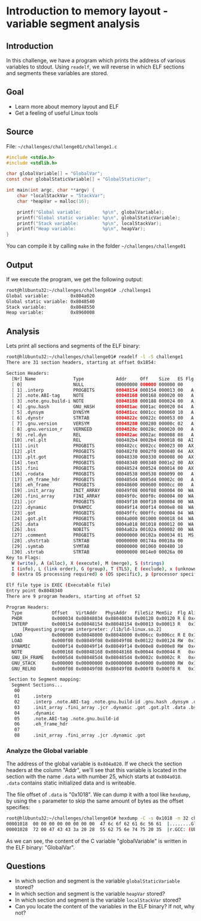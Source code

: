 # Introduction to memory layout - variable segment analysis

## Introduction

In this challenge, we have a program which prints the address of various variables
to stdout. Using `readelf`, we will reverse in which ELF sections and segments
these variables are stored.

## Goal

- Learn more about memory layout and ELF
- Get a feeling of useful Linux tools

## Source

File: `~/challenges/challenge01/challenge1.c`
```c
#include <stdio.h>
#include <stdlib.h>

char globalVariable[] = "GlobalVar";
const char globalStaticVariable[] = "GlobalStaticVar";

int main(int argc, char **argv) {
	char *localStackVar = "StackVar";
	char *heapVar = malloc(16);

	printf("Global variable:        %p\n", globalVariable);
	printf("Global static variable: %p\n", globalStaticVariable);
	printf("Stack variable:         %p\n", localStackVar);
	printf("Heap variable:          %p\n", heapVar);
}
```

You can compile it by calling `make` in the folder `~/challenges/challenge01`

## Output

If we execute the program, we get the following output:

```sh
root@hlUbuntu32:~/challenges/challenge01# ./challenge1
Global variable:        0x804a020
Global static variable: 0x8048540
Stack variable:         0x8048550
Heap variable:          0x8960008
```


## Analysis

Lets print all sections and segments of the ELF binary:
```sh
root@hlUbuntu32:~/challenges/challenge01# readelf -l -S challenge1
There are 31 section headers, starting at offset 0x1854:

Section Headers:
  [Nr] Name              Type            Addr     Off    Size   ES Flg Lk Inf Al
  [ 0]                   NULL            00000000 000000 000000 00      0   0  0
  [ 1] .interp           PROGBITS        08048154 000154 000013 00   A  0   0  1
  [ 2] .note.ABI-tag     NOTE            08048168 000168 000020 00   A  0   0  4
  [ 3] .note.gnu.build-i NOTE            08048188 000188 000024 00   A  0   0  4
  [ 4] .gnu.hash         GNU_HASH        080481ac 0001ac 000020 04   A  5   0  4
  [ 5] .dynsym           DYNSYM          080481cc 0001cc 000060 10   A  6   1  4
  [ 6] .dynstr           STRTAB          0804822c 00022c 000053 00   A  0   0  1
  [ 7] .gnu.version      VERSYM          08048280 000280 00000c 02   A  5   0  2
  [ 8] .gnu.version_r    VERNEED         0804828c 00028c 000020 00   A  6   1  4
  [ 9] .rel.dyn          REL             080482ac 0002ac 000008 08   A  5   0  4
  [10] .rel.plt          REL             080482b4 0002b4 000018 08  AI  5  24  4
  [11] .init             PROGBITS        080482cc 0002cc 000023 00  AX  0   0  4
  [12] .plt              PROGBITS        080482f0 0002f0 000040 04  AX  0   0 16
  [13] .plt.got          PROGBITS        08048330 000330 000008 00  AX  0   0  8
  [14] .text             PROGBITS        08048340 000340 0001e2 00  AX  0   0 16
  [15] .fini             PROGBITS        08048524 000524 000014 00  AX  0   0  4
  [16] .rodata           PROGBITS        08048538 000538 000099 00   A  0   0  4
  [17] .eh_frame_hdr     PROGBITS        080485d4 0005d4 00002c 00   A  0   0  4
  [18] .eh_frame         PROGBITS        08048600 000600 0000cc 00   A  0   0  4
  [19] .init_array       INIT_ARRAY      08049f08 000f08 000004 00  WA  0   0  4
  [20] .fini_array       FINI_ARRAY      08049f0c 000f0c 000004 00  WA  0   0  4
  [21] .jcr              PROGBITS        08049f10 000f10 000004 00  WA  0   0  4
  [22] .dynamic          DYNAMIC         08049f14 000f14 0000e8 08  WA  6   0  4
  [23] .got              PROGBITS        08049ffc 000ffc 000004 04  WA  0   0  4
  [24] .got.plt          PROGBITS        0804a000 001000 000018 04  WA  0   0  4
  [25] .data             PROGBITS        0804a018 001018 000012 00  WA  0   0  4
  [26] .bss              NOBITS          0804a02a 00102a 000002 00  WA  0   0  1
  [27] .comment          PROGBITS        00000000 00102a 000034 01  MS  0   0  1
  [28] .shstrtab         STRTAB          00000000 00174a 00010a 00      0   0  1
  [29] .symtab           SYMTAB          00000000 001060 000480 10     30  47  4
  [30] .strtab           STRTAB          00000000 0014e0 00026a 00      0   0  1
Key to Flags:
  W (write), A (alloc), X (execute), M (merge), S (strings)
  I (info), L (link order), G (group), T (TLS), E (exclude), x (unknown)
  O (extra OS processing required) o (OS specific), p (processor specific)

Elf file type is EXEC (Executable file)
Entry point 0x8048340
There are 9 program headers, starting at offset 52

Program Headers:
  Type           Offset   VirtAddr   PhysAddr   FileSiz MemSiz  Flg Align
  PHDR           0x000034 0x08048034 0x08048034 0x00120 0x00120 R E 0x4
  INTERP         0x000154 0x08048154 0x08048154 0x00013 0x00013 R   0x1
      [Requesting program interpreter: /lib/ld-linux.so.2]
  LOAD           0x000000 0x08048000 0x08048000 0x006cc 0x006cc R E 0x1000
  LOAD           0x000f08 0x08049f08 0x08049f08 0x00122 0x00124 RW  0x1000
  DYNAMIC        0x000f14 0x08049f14 0x08049f14 0x000e8 0x000e8 RW  0x4
  NOTE           0x000168 0x08048168 0x08048168 0x00044 0x00044 R   0x4
  GNU_EH_FRAME   0x0005d4 0x080485d4 0x080485d4 0x0002c 0x0002c R   0x4
  GNU_STACK      0x000000 0x00000000 0x00000000 0x00000 0x00000 RW  0x10
  GNU_RELRO      0x000f08 0x08049f08 0x08049f08 0x000f8 0x000f8 R   0x1

 Section to Segment mapping:
  Segment Sections...
   00
   01     .interp
   02     .interp .note.ABI-tag .note.gnu.build-id .gnu.hash .dynsym .dynstr .gnu.version .gnu.version_r .rel.dyn .rel.plt .init .plt .plt.got .text .fini .rodata .eh_frame_hdr .eh_frame
   03     .init_array .fini_array .jcr .dynamic .got .got.plt .data .bss
   04     .dynamic
   05     .note.ABI-tag .note.gnu.build-id
   06     .eh_frame_hdr
   07
   08     .init_array .fini_array .jcr .dynamic .got
```

### Analyze the Global variable

The address of the global variable is `0x804a020`. If we check the section
headers at the column "Addr", we'll see that this variable is located in the
section with the name `.data` with number 25, which starts at `0x804a018`. `.data` contains
static initialized data and is writeable.

The file offset of `.data` is "0x1018". We can dump it with a tool like `hexdump`, by
using the `s` parameter to skip the same amount of bytes as the offset specifies:

```sh
root@hlUbuntu32:~/challenges/challenge01# hexdump -C -s 0x1018 -n 32 challenge1
00001018  00 00 00 00 00 00 00 00  47 6c 6f 62 61 6c 56 61  |........GlobalVa|
00001028  72 00 47 43 43 3a 20 28  55 62 75 6e 74 75 20 35  |r.GCC: (Ubuntu 5|
```

As we can see, the content of the C variable "globalVariable" is written in
the ELF binary: "GlobalVar".



## Questions

* In which section and segment is the variable `globalStaticVariable` stored?
* In which section and segment is the variable `heapVar` stored?
* In which section and segment is the variable `localStackVar` stored?
* Can you locate the content of the variables in the ELF binary? If not, why not?
